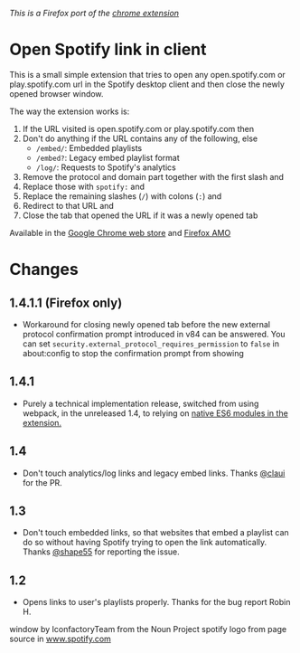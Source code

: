 *This is a Firefox port of the [chrome extension][original-repo-url]*

Open Spotify link in client
===========================

This is a small simple extension that tries to open any
open.spotify.com or play.spotify.com url in the Spotify desktop client
and then close the newly opened browser window.

The way the extension works is:

1. If the URL visited is open.spotify.com or play.spotify.com then
2. Don't do anything if the URL contains any of the following, else
   - `/embed/`: Embedded playlists
   - `/embed?`: Legacy embed playlist format
   - `/log/`: Requests to Spotify's analytics
3. Remove the protocol and domain part together with the first slash and
4. Replace those with `spotify:` and
5. Replace the remaining slashes (`/`) with colons (`:`) and
6. Redirect to that URL and
7. Close the tab that opened the URL if it was a newly opened tab

Available in the [Google Chrome web store][store-url] and [Firefox AMO][amo-url]

# Changes
## 1.4.1.1 (Firefox only)
* Workaround for closing newly opened tab before the new external protocol
  confirmation prompt introduced in v84 can be answered. You can set
  `security.external_protocol_requires_permission` to `false` in about:config
  to stop the confirmation prompt from showing

## 1.4.1
* Purely a technical implementation release, switched from using webpack,
  in the unreleased 1.4, to relying on [native ES6 modules in the extension.][es6-modules-extension]

[es6-modules-extension]: https://medium.com/front-end-weekly/es6-modules-in-chrome-extensions-an-introduction-313b3fce955b

## 1.4
* Don't touch analytics/log links and legacy embed links. 
  Thanks [@claui] for the PR.

[@claui]: https://github.com/claui 

## 1.3
* Don't touch embedded links, so that websites that embed a playlist
  can do so without having Spotify trying to open the link automatically.
  Thanks [@shape55] for reporting the issue.

[@shape55]: https://github.com/shape55
## 1.2
* Opens links to user's playlists properly. Thanks for the bug report Robin H.

[original-repo-url]: https://github.com/gaqzi/chrome-open-in-spotify-client
[store-url]: https://chrome.google.com/webstore/detail/open-in-spotify-client/okkdbmdhpgmajopdpmflkldkemcldnjd
[amo-url]: https://addons.mozilla.org/en-US/firefox/addon/open-in-spotify-desktop/

window by IconfactoryTeam from the Noun Project
spotify logo from page source in www.spotify.com
